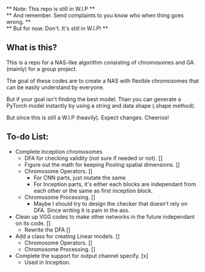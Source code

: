 ** Note: This repo is still in W.I.P **<br>
** And remember. Send complaints to you know who when thing goes wrong. **<br>
** But for now. Don't. It's still in W.I.P! **

## What is this?
This is a repo for a NAS-like algorithm consisting of chromosomes and GA (mainly) for a group project.

The goal of these codes are to create a NAS with flexible chromosomes that can be easily understand by everyone.

But if your goal isn't finding the best model. Than you can generate a PyTorch model instantly by using a string and data shape (.shape method).

But since this is still a W.I.P (heavily). Expect changes. Cheerios!

## To-do List:
- Complete Inception chromosomes
    - DFA for checking validity (not sure if needed or not). []
    - Figure out the math for keeping Pooling spatial dimensions. []
    - Chromosome Operators. []
      - For CNN parts, just mutate the same
      - For Inception parts, it's either each blocks are independant from each other or the same as first inception block.
    - Chromosome Processing. []
      - Maybe I should try to design the checker that doesn't rely on DFA. Since writing it is pain in the ass.
- Clean up VGG codes to make other networks in the future independant on its code. []
  - Rewrite the DFA []
- Add a class for creating Linear models. []
  - Chromosome Operators. []
  - Chromosome Processing. []
- Complete the support for output channel specify. [x]
  - Used in Inception.